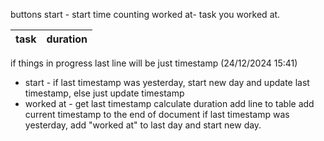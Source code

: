 

buttons
start - start time counting
worked at- task you worked at.

|  task | duration |
| --- |  --- |

if things in progress last line will be just timestamp (24/12/2024 15:41)


* start - if last timestamp was yesterday, start new day and update last timestamp, else just update timestamp
* worked at - get last timestamp calculate duration add line to table add current timestamp to the end of document
if last timestamp was yesterday, add "worked at" to last day and start new day.
